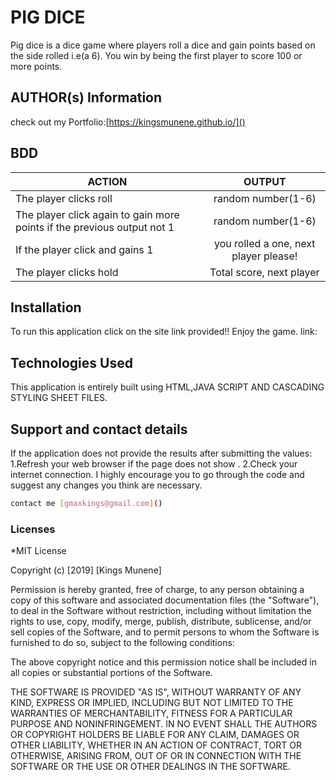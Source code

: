 # PIG DICE
Pig dice is a dice game where players roll a dice and gain points based  on the side rolled i.e(a 6).
You win by being the first player to score 100 or more points.
## AUTHOR(s) Information
check out my Portfolio:[https://kingsmunene.github.io/]()

## BDD

|       ACTION                                                            |            OUTPUT                    |
| ------------------------------------------------------------------------|:------------------------------------:|
| The player clicks roll                                                  | random number(1-6)                   |
| The player click again to gain more points if the previous output not 1 | random number(1-6)                   |        
| If the player click and gains 1                                         | you rolled a one, next player please!|
| The player clicks hold                                                  | Total score, next player             |

## Installation
To run this application click on the site link provided!!
Enjoy the game.
link:

## Technologies Used
This application is entirely built using HTML,JAVA SCRIPT AND CASCADING STYLING SHEET FILES.
## Support and contact details
If the application does not provide the results after submitting the values:
1.Refresh your web browser if the page does not show .
2.Check your internet connection.
I highly encourage you to go through the code and suggest any changes you think are necessary.
```bash
contact me [gmaxkings@gmail.com]()
```

### Licenses
*MIT License

Copyright (c) [2019] [Kings Munene]

Permission is hereby granted, free of charge, to any person obtaining a copy
of this software and associated documentation files (the "Software"), to deal
in the Software without restriction, including without limitation the rights
to use, copy, modify, merge, publish, distribute, sublicense, and/or sell
copies of the Software, and to permit persons to whom the Software is
furnished to do so, subject to the following conditions:

The above copyright notice and this permission notice shall be included in all
copies or substantial portions of the Software.

THE SOFTWARE IS PROVIDED "AS IS", WITHOUT WARRANTY OF ANY KIND, EXPRESS OR
IMPLIED, INCLUDING BUT NOT LIMITED TO THE WARRANTIES OF MERCHANTABILITY,
FITNESS FOR A PARTICULAR PURPOSE AND NONINFRINGEMENT. IN NO EVENT SHALL THE
AUTHORS OR COPYRIGHT HOLDERS BE LIABLE FOR ANY CLAIM, DAMAGES OR OTHER
LIABILITY, WHETHER IN AN ACTION OF CONTRACT, TORT OR OTHERWISE, ARISING FROM,
OUT OF OR IN CONNECTION WITH THE SOFTWARE OR THE USE OR OTHER DEALINGS IN THE
SOFTWARE.
